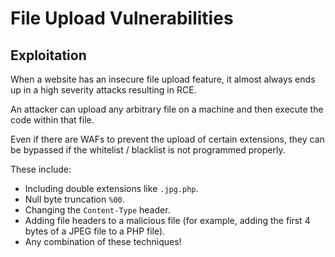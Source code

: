 # File Upload Vulnerabilities

## Exploitation

When a website has an insecure file upload feature, it almost always ends up in a high severity attacks resulting in RCE.

An attacker can upload any arbitrary file on a machine and then execute the code within that file. 

Even if there are WAFs to prevent the upload of certain extensions, they can be bypassed if the whitelist / blacklist is not programmed properly.

These include:
* Including double extensions like `.jpg.php`.
* Null byte truncation `%00`.
* Changing the `Content-Type` header.
* Adding file headers to a malicious file (for example, adding the first 4 bytes of a JPEG file to a PHP file).
* Any combination of these techniques!
